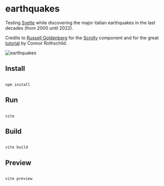 # earthquakes
Testing [Svelte](https://svelte.dev/) while discovering the major italian earthquakes in the last decades (from 2000 until 2022).  


Credits to  [Russell Goldenberg](https://twitter.com/russellviz) for the [Scrolly](https://twitter.com/russellviz/status/1432774653139984387) component and for the great [tutorial](https://www.connorrothschild.com/post/svelte-scrollytelling) by Connor Rothschild. 


![earthquakes](https://github.com/romanoe/earthquakes/blob/master/public/img/earthquakes.gif)


## Install

```shell

npm install

```

## Run

```shell

vite
```


## Build

```shell

vite build

```

## Preview

```shell

vite preview

```

